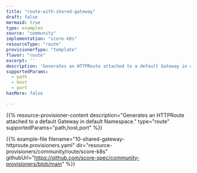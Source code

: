 ```yaml
---
title: "route-with-shared-gateway"
draft: false
mermaid: true
type: examples
source: "community"
implementation: "score-k8s"
resourceType: "route"
provisionerType: "template"
flavor: "route"
excerpt: ''
description: 'Generates an HTTPRoute attached to a default Gateway in default Namespace.'
supportedParams: 
  - path
  - host
  - port
hasMore: false

---
```


{{% resource-provisioner-content description="Generates an HTTPRoute attached to a default Gateway in default Namespace." type="route" supportedParams="path,host,port" %}}

{{% example-file filename="10-shared-gateway-httproute.provisioners.yaml" dir="resource-provisioners/community/route/score-k8s" githubUrl="https://github.com/score-spec/community-provisioners/blob/main" %}}
